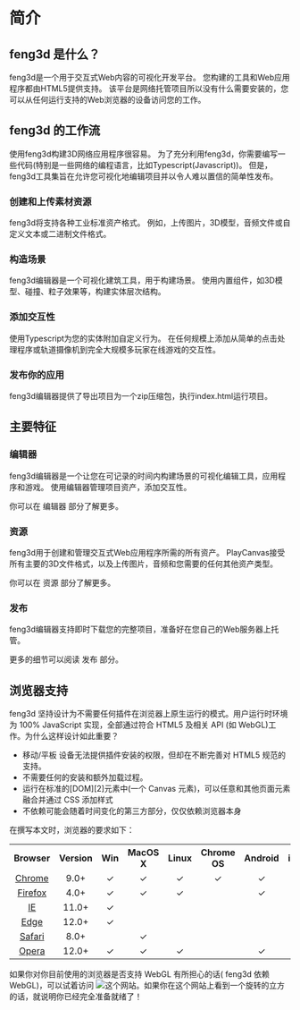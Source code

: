 # 简介

## feng3d 是什么？

feng3d是一个用于交互式Web内容的可视化开发平台。 您构建的工具和Web应用程序都由HTML5提供支持。 该平台是网络托管项目所以没有什么需要安装的，您可以从任何运行支持的Web浏览器的设备访问您的工作。

## feng3d 的工作流

使用feng3d构建3D网络应用程序很容易。 为了充分利用feng3d，你需要编写一些代码(特别是一些网络的编程语言，比如Typescript(Javascript))。 但是，feng3d工具集旨在允许您可视化地编辑项目并以令人难以置信的简单性发布。

### 创建和上传素材资源

feng3d将支持各种工业标准资产格式。 例如，上传图片，3D模型，音频文件或自定义文本或二进制文件格式。

### 构造场景

feng3d编辑器是一个可视化建筑工具，用于构建场景。 使用内置组件，如3D模型、碰撞、粒子效果等，构建实体层次结构。

### 添加交互性

使用Typescript为您的实体附加自定义行为。 在任何规模上添加从简单的点击处理程序或轨道摄像机到完全大规模多玩家在线游戏的交互性。

### 发布你的应用

feng3d编辑器提供了导出项目为一个zip压缩包，执行index.html运行项目。

## 主要特征

### 编辑器

feng3d编辑器是一个让您在可记录的时间内构建场景的可视化编辑工具，应用程序和游戏。 使用编辑器管理项目资产，添加交互性。

你可以在 编辑器 部分了解更多。

### 资源

feng3d用于创建和管理交互式Web应用程序所需的所有资产。 PlayCanvas接受所有主要的3D文件格式，以及上传图片，音频和您需要的任何其他资产类型。

你可以在 资源 部分了解更多。

### 发布

feng3d编辑器支持即时下载您的完整项目，准备好在您自己的Web服务器上托管。

更多的细节可以阅读 发布 部分。

## 浏览器支持

feng3d 坚持设计为不需要任何插件在浏览器上原生运行的模式。用户运行时环境为 100% JavaScript 实现，全部通过符合 HTML5 及相关 API (如 WebGL)工作。为什么这样设计如此重要？

* 移动/平板 设备无法提供插件安装的权限，但却在不断完善对 HTML5 规范的支持。
* 不需要任何的安装和额外加载过程。
* 运行在标准的[DOM][2]元素中(一个 Canvas 元素)，可以任意和其他页面元素融合并通过 CSS 添加样式
* 不依赖可能会随着时间变化的第三方部分，仅仅依赖浏览器本身

在撰写本文时，浏览器的要求如下：

<table class="table table-striped table-bordered">
    <tr><th>Browser</th><th>Version</th><th>Win</th><th>MacOS X</th><th>Linux</th><th>Chrome OS</th><th>Android</th><th>iOS</th></tr>
    <tr><td style="text-align:center"><a href="http://www.google.com/chrome/">Chrome</a></td><td style="text-align:center">9.0+</td>
        <td style="text-align:center">&#x2713;</td><td style="text-align:center">&#x2713;</td><td style="text-align:center">&#x2713;</td><td style="text-align:center">&#x2713;</td><td style="text-align:center">&#x2713;</td><td style="text-align:center">&#x2713;</td>
    </tr>
    <tr><td style="text-align:center"><a href="http://www.mozilla.org/firefox/">Firefox</a></td><td style="text-align:center">4.0+</td>
        <td style="text-align:center">&#x2713;</td><td style="text-align:center">&#x2713;</td><td style="text-align:center">&#x2713;</td><td style="text-align:center"></td><td style="text-align:center">&#x2713;</td><td style="text-align:center">&#x2713;</td>
    </tr>
    <tr><td style="text-align:center"><a href="http://windows.microsoft.com/en-us/internet-explorer/download-ie">IE</a></td><td style="text-align:center">11.0+</td>
        <td style="text-align:center">&#x2713;</td><td style="text-align:center"></td><td style="text-align:center"></td><td style="text-align:center"></td><td style="text-align:center"></td><td style="text-align:center"></td>
    </tr>
    <tr><td style="text-align:center"><a href="https://www.microsoft.com/en-gb/windows/microsoft-edge">Edge</a></td><td style="text-align:center">12.0+</td>
        <td style="text-align:center">&#x2713;</td><td style="text-align:center"></td><td style="text-align:center"></td><td style="text-align:center"></td><td style="text-align:center"></td><td style="text-align:center"></td>
    </tr>
    <tr><td style="text-align:center"><a href="http://www.apple.com/safari/">Safari</a></td><td style="text-align:center">8.0+</td>
        <td style="text-align:center"></td><td style="text-align:center">&#x2713;</td><td style="text-align:center"></td><td style="text-align:center"></td><td style="text-align:center"></td><td style="text-align:center">&#x2713;</td>
    </tr>
    <tr><td style="text-align:center"><a href="http://www.opera.com/">Opera</a></td><td style="text-align:center">12.0+</td>
        <td style="text-align:center">&#x2713;</td><td style="text-align:center">&#x2713;</td><td style="text-align:center">&#x2713;</td><td style="text-align:center"></td><td style="text-align:center">&#x2713;</td><td style="text-align:center"></td>
    </tr>
</table>

如果你对你目前使用的浏览器是否支持 WebGL 有所担心的话( feng3d 依赖 WebGL)，可以试着访问 ![这个网站](https://get.webgl.org/)。如果你在这个网站上看到一个旋转的立方的话，就说明你已经完全准备就绪了！